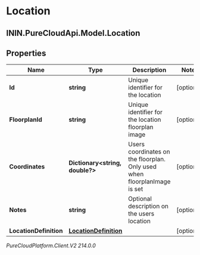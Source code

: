 # Location

## ININ.PureCloudApi.Model.Location

## Properties

|Name | Type | Description | Notes|
|------------ | ------------- | ------------- | -------------|
| **Id** | **string** | Unique identifier for the location | [optional] |
| **FloorplanId** | **string** | Unique identifier for the location floorplan image | [optional] |
| **Coordinates** | **Dictionary&lt;string, double?&gt;** | Users coordinates on the floorplan. Only used when floorplanImage is set | [optional] |
| **Notes** | **string** | Optional description on the users location | [optional] |
| **LocationDefinition** | [**LocationDefinition**](LocationDefinition) |  | [optional] |



_PureCloudPlatform.Client.V2 214.0.0_
